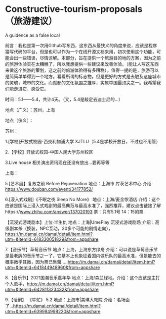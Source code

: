 # Constructive-tourism-proposals （旅游建议）
A guidence as a false local

  前言：我也是第一次用Github写东西，这东西从最狭义的角度来说，应该是程序猿写代码的平台，但是也可以作为一个在线开源文档来用，初次使用这个功能，可能会出一些错误，尽情谅解。本部分，旨在提供一个旅游目的地的方案，因为之前的旅游体验实在太糟糕了，所以我想提供一些建议来改善体验。（能让人写这东西来做这个旅游的策划，这之前的旅游体验得有多糟糕）。值得一提的是，旅游可以是简简单单得到一个地方，看看所谓的标志物，但是更好的方式是去触及这座城市的灵魂，城市的文化。而魔都的文化氛围之雄厚，实属中国最顶尖之一。我希望我们能走进它，感受它。

 时间：5.1——5.4，共计4天。（又，5.4是敲定去迪士尼的...）


地点（广义）：苏州，上海

地点（侠义）：

苏州：

1.[学校]开放式校园-西交利物浦大学 XJTLU（5.4是学校开放日，不过也不用管）

2.【学校】开放式校园-中国人民大学苏州校区

3.Live house 相关演出资讯现在还没有放出...要再等等

上海：

5.[艺术展】复苏之前 Before Rejuvenation
  地点：上海市 库茨艺术中心 介绍 https://www.douban.com/event/34177852/
  
  
6.[浸入式戏剧]《不眠之夜 Sleep No More》
地点：上海/麦金侬酒店 介绍：这个应该是国际上浸入式戏剧的最高典范与最高水准了，强烈推荐，建议点击链接了解https://www.zhihu.com/answer/137020193
票：只有5.1号 14：15的票

【沉浸式游戏剧本】上位·半生仇
地点：上海|UmePlay 沉浸式游戏剧场  介绍：高级剧本杀（换装，NPC互动，20多个可能的剧情走向），https://m.damai.cn/damai/detail/item.html?utm=&itemId=618330051829&from=appshare
  
7.【音乐节】草莓音乐节
地点：上海，上海东方绿舟 介绍：可以说是草莓音乐节是最老牌的音乐节之一了，它基本上也象征着国内做乐队的最高水准，但是能去的概率微乎其微，因为票已售罄.....https://m.damai.cn/damai/detail/item.html?utm=&itemId=641844948960&from=appshare

8.【音乐节】2021国潮音乐嘉年华
地点：上海/森兰绿地。介绍：这个应该是主打个人歌手，https://m.damai.cn/damai/detail/item.html?utm=&itemId=642811323432&from=appshare

9.【话剧】 《牛虻》  5.2
地点：上海市|美琪大戏院 介绍：名场面了...https://m.damai.cn/damai/detail/item.html?utm=&itemId=639984998220&from=appshare
